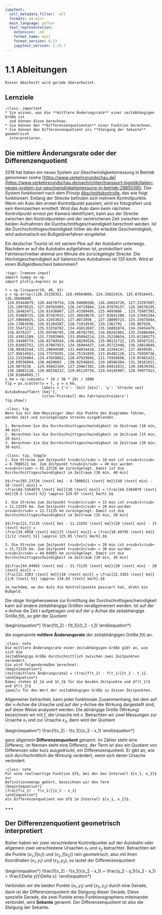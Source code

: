 ```yaml
---
jupytext:
  cell_metadata_filter: -all
  formats: md:myst
  main_language: python
  text_representation:
    extension: .md
    format_name: myst
    format_version: 0.13
    jupytext_version: 1.14.7
---
```


# 1.1 Ableitungen

```{warning}
Dieser Abschnitt wird gerade überarbeitet.
```

## Lernziele

```{admonition} Lernziele
:class: important
* Sie wissen, was die **mittlere Änderungsrate** einer zeitabhängigen Größe ist
  und können diese berechnen.
* Sie können den **Differenzenquotienten** einer Funktion berechnen.
* Sie können den Differenzenquotient als **Steigung der Sekante** geometrisch
  interpretieren.
```


## Die mittlere Änderungsrate oder der Differenzenquotient

2018 hat Italien ein neues System zur Geschwindigkeitsmessung in Betrieb
genommen (siehe
[https://www.verkehrsrundschau.de](https://www.verkehrsrundschau.de/nachrichten/transport-logistik/italien-neues-system-zur-geschwindigkeitsmessung-in-betrieb-2985039)).
Das System funktioniert nach dem Prinzip
[Abschnittskontrolle](https://de.wikipedia.org/wiki/Abschnittskontrolle), das
wie folgt funktioniert. Entlang der Strecke befinden sich mehrere
Kontrollpunkte. Wenn ein Auto den ersten Kontrollpunkt passiert, wird es
fotografiert und sein Kennzeichen ermittelt. Wird das Auto dann beim nächsten
Kontrollpunkt erneut per Kamera identifiziert, kann aus der Strecke zwischen den
Kontrollpunkten und der verstrichenen Zeit zwischen den beiden Aufnahmen die
Durchschnittsgeschwindigkeit berechnet werden. Ist die
Durchschnittsgeschwindigkeit höher als die erlaubte Geschwindigkeit, wird
automatisch ein Bußgeldverfahren eingeleitet.

Ein deutscher Tourist ist mit seinem Pkw auf der Autobahn unterwegs. Nachdem er
auf die Autobahn aufgefahren ist, protokolliert sein Fahrtenschreiber dreimal
pro Minute die zurückgelegte Strecke. Die Höchstgeschwindigkeit auf
italienischen Autobahnen ist 130 km/h. Wird er einen Bußgeldbescheid bekommen?

```{code-cell} ipython3
:tags: [remove-input]
import numpy as np
import plotly.express as px

t = np.linspace(10, 40, 91)
v = np.array([126.15338352, 126.49564866, 124.35022414, 125.87816443, 126.20696608,
 124.95444079, 128.44578754, 126.94806568, 126.26024726, 127.23297097,
 125.19978525, 127.69765993, 126.24715084, 124.97870157, 126.58576195,
 125.16482471, 126.81436067, 125.43389495, 125.4693086 , 123.75087393,
 125.91089725, 128.97207015, 125.36010679, 127.02841208, 124.17665284,
 127.58666025, 124.32453023, 127.8072856 , 127.18899723, 125.23975044,
 124.17863936, 126.91204387, 128.71914545, 129.1362791 , 130.907928,
 133.55471212, 135.53258782, 134.41012697, 135.16891874, 134.24454479,
 134.4576227 , 135.69746795, 136.46782703, 134.88242462, 132.25486494,
 135.43951289, 131.73502969, 133.85094214, 135.25239654, 133.61209273,
 135.34498774, 136.02784544, 136.68294526, 135.08131722, 135.56567131,
 133.82665751, 133.67007453, 134.36904437, 134.85722446, 136.24814849,
 136.98381544, 131.29044508, 131.64834418, 130.25264147, 127.4859585,
 127.95614561, 124.77370291, 124.75191859, 123.05482126, 121.75950736,
 122.23326904, 119.47659862, 120.47929885, 121.75958698, 119.97401422,
 118.69556004, 130.4820603 , 130.92546842, 129.16566364, 131.39161811,
 129.9079236 , 129.95842169, 127.29467381, 130.69431831, 130.34639392,
 130.28881128, 129.60258212, 129.05129734, 129.54145907, 128.70977913,
 130.81804945,])
s_km = np.cumsum(v * 10 / 36 * 20) / 1000 
fig = px.scatter(x = t, y = s_km,
                 labels = {'x': 'Zeit [min]', 'y': 'Strecke seit Autobahnauffahrt [km]'},
                 title='Protokoll des Fahrtenschreibers')
fig.show()
```

```{admonition} Mini-Übung
:class: tip
Wenn Sie mit dem Mauszeiger über die Punkte des Diagramms fahren, werden Zeit und zurückgelegte Strecke eingeblendet. 

1. Berechnen Sie die Durchschnittsgeschwindigkeit im Zeitraum [10 min, 40 min]. 
2. Berechnen Sie die Durchschnittsgeschwindigkeit im Zeitraum [15 min, 20 min]. 
3. Berechnen Sie die Durchschnittsgeschwindigkeit im Zeitraum [20 min, 30 min]. 
```
```{admonition} Lösung
:class: tip, toggle
1. Die Strecke zum Zeitpunkt t<sub>1</sub> = 10 min ist s<sub>1</sub> = 0.7008521 km. Zum Zeitpunkt t<sub>2</sub> = 40 min wurden s<sub>2</sub> = 65.23726 km zurückgelegt. Damit ist die Durchschnittsgeschwindigkeit im Zeitraum [10 min, 40 min]

$$\frac{65.23726 \text{ km} - 0.7008521 \text{ km}}{40 \text{ min} - 10 \text{ min}} = 
\frac{64.5364079 \text{ km}}{30 \text{ min}} = \frac{64.5364079 \text{ km}}{0.5 \text{ h}} \approx 129.07 \text{ km/h}.$$

2. Die Strecke zum Zeitpunkt t<sub>1</sub> = 15 min ist s<sub>1</sub> = 11.21555 km. Zum Zeitpunkt t<sub>2</sub> = 20 min wurden s<sub>2</sub> = 21.71135 km zurückgelegt. Damit ist die Durchschnittsgeschwindigkeit im Zeitraum [15 min, 20 min]

$$\frac{21.71135 \text{ km} - 11.21555 \text{ km}}{20 \text{ min} - 15 \text{ min}} = 
\frac{10.4958 \text{ km}}{5 \text{ min}} = \frac{10.49795 \text{ km}}{1/12 \text{ h}} \approx 125.95 \text{ km/h}.$$

3. Die Strecke zum Zeitpunkt t<sub>1</sub> = 20 min ist s<sub>1</sub> = 21.71135 km. Zum Zeitpunkt t<sub>2</sub> = 30 min wurden s<sub>2</sub> = 44.04965 km zurückgelegt. Damit ist die Durchschnittsgeschwindigkeit im Zeitraum [20 min, 30 min]

$$\frac{44.04965 \text{ km} - 21.71135 \text{ km}}{30 \text{ min} - 20 \text{ min}} = 
\frac{22.3383 \text{ km}}{10 \text{ min}} = \frac{22.3383 \text{ km}}{1/6 \text{ h}} \approx 134.03 \text{ km/h}.$$

Je nachdem, wo das Auto die Kontrollpunkte passiert hat, droht ein Bußgeld.
```

Die obige Vorgehensweise zur Ermittlung der Durchschnittsgeschwindigkeit kann
auf andere zeitabhängige Größen verallgemeinert werden. Ist auf der x-Achse die
Zeit $t$ aufgetragen und auf der y-Achse die zeitabhängige Größe $f(t)$, so gibt
der Quotient

\begin{equation*} 
\frac{f(t_2) - f(t_1)}{t_2 - t_1} 
\end{equation*}

die sogenannte **mittlere Änderungsrate** der zeitabhängigen Größe $f(t)$ an.

```{admonition} Was ist ... die mittlere Änderungsrate?
:class: note
Die mittlere Änderungsrate einer zeitabhängigen Größe gibt an, wie sich die
zeitabhängige Größe durchschnittlich zwischen zwei Zeitpunkten verändert. 
Sie wird folgendermaßen berechnet:
\begin{equation*} 
\text{mittlere Änderungsrate} = \frac{f(t_2) - f(t_1)}{t_2 - t_1}.
\end{equation*}
Dabei stehen $t_1$ und $t_2$ für die beiden Zeitpunkte und $f(t_1)$ und $f(t_2)$
jeweils für den Wert der zeitabhängigen Größe zu diesen Zeitpunkten.
```

Allgemeiner betrachtet, kann jeder funktionale Zusammenhang, bei dem auf der
x-Achse die Ursache und auf der y-Achse die Wirkung dargestellt sind, auf diese
Weise analysiert werden. Die abhängige Größe (Wirkung) bezeichnen wir mit $f$,
die Ursache mit $x$. Betrachten wir zwei Messungen zur Ursache $x_1$ und zur
Ursache $x_2$, dann wird der Quotient

\begin{equation*} 
\frac{f(x_2) - f(x_1)}{x_2 - x_1} 
\end{equation*}

ganz allgemein **Differenzenquotient** genannt. Im Zähler steht eine Differenz,
im Nennen steht eine Differenz, der Term ist also ein Quotient von Differenzen
oder kurz ausgedrückt, ein Differenzenquotient. Er gibt an, wie sich
durchschnittlich die Wirkung verändert, wenn sich deren Ursache verändert.

```{admonition} Was ist ... der Differenzenquotient?
:class: note
Für eine reellwertige Funktion $f$, bei der das Intervall $[x_1, x_2]$ zur
Definitionsmenge gehört, bezeichnen wir den Term
\begin{equation*} 
\frac{f(x_2) - f(x_1)}{x_2 - x_1} 
\end{equation*}
als Differenzenquotient von $f$ im Intervall $[x_1, x_2]$.
```

+++

## Der Differenzenquotient geometrisch interpretiert

Bisher haben wir zwei verschiedene Kontrollpunkte auf der Autobahn oder
allgemein zwei verschiedene Ursachen $x_1$ und $x_2$ betrachtet. Betrachten wir
die Punkte $(x_1, f(x_1))$ und $(x_2, f(x_2))$ rein geometrisch, also mit ihren
Koordinaten $(x_1,y_1)$ und $(x_2,y_2)$, so lautet der Differenzenquotient

\begin{equation*} 
\frac{f(x_2) - f(x_1)}{x_2 - x_1} = \frac{y_2 - y_1}{x_2 - x_1} = \frac{\Delta y}{\Delta x}.
\end{equation*}

Verbinden wir die beiden Punkte $(x_1,y_1)$ und $(x_2,y_2)$ durch eine Gerade,
dann ist der Differenzenquotient die Steigung dieser Gerade. Diese spezielle
Gerade, die zwei Punkte eines Funktionsgraphens miteinander verbindet, wird
**Sekante** genannt. Der Differenzenquotient ist also die Steigung der Sekante.

